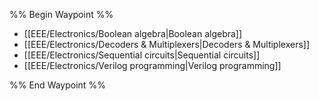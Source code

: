 %% Begin Waypoint %%
- [[EEE/Electronics/Boolean algebra|Boolean algebra]]
- [[EEE/Electronics/Decoders & Multiplexers|Decoders & Multiplexers]]
- [[EEE/Electronics/Sequential circuits|Sequential circuits]]
- [[EEE/Electronics/Verilog programming|Verilog programming]]

%% End Waypoint %%